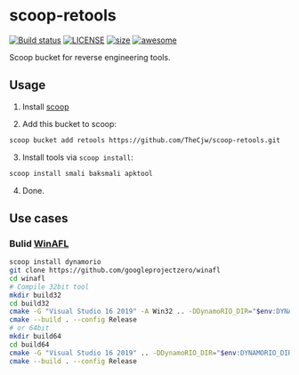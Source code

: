 # scoop-retools 

[![Build status](https://img.shields.io/appveyor/ci/TheCjw/scoop-retools/master.svg?style=flat-square&label=AppVeyor&logo=appveyor)](https://ci.appveyor.com/project/TheCjw/scoop-retools) [![LICENSE](https://img.shields.io/github/license/TheCjw/scoop-retools.svg?style=flat-square)](https://github.com/TheCjw/scoop-retools/blob/master/LICENSE) [![size](https://img.shields.io/github/repo-size/thecjw/scoop-retools.svg?style=flat-square)](https://github.com/TheCjw/scoop-retools) [![awesome](https://awesome.re/badge-flat.svg)](https://github.com/scoopinstaller/awesome-scoop)

Scoop bucket for reverse engineering tools.

## Usage

1. Install [scoop](https://github.com/lukesampson/scoop)

2. Add this bucket to scoop:
```bash
scoop bucket add retools https://github.com/TheCjw/scoop-retools.git
```
3. Install tools via `scoop install`:
```bash
scoop install smali baksmali apktool
```
4. Done.

## Use cases

### Bulid [WinAFL](https://github.com/googleprojectzero/winafl)

```bash
scoop install dynamorio
git clone https://github.com/googleprojectzero/winafl
cd winafl
# Compile 32bit tool
mkdir build32
cd build32
cmake -G "Visual Studio 16 2019" -A Win32 .. -DDynamoRIO_DIR="$env:DYNAMORIO_DIR" -DUSE_COLOR=1
cmake --build . --config Release
# or 64bit
mkdir build64
cd build64
cmake -G "Visual Studio 16 2019" .. -DDynamoRIO_DIR="$env:DYNAMORIO_DIR" -DUSE_COLOR=1
cmake --build . --config Release
```